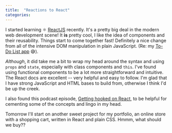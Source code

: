 ```yaml
---
title:  "Reactions to React"
categories: 
---
```

I started learning ⚛️ [ReactJS](https://reactjs.org) recently. It's a pretty big deal in the modern web development scene! It **is** pretty cool, I like the idea of components and their reusability. Things start to come together fast! Definitely a nice change from all of the intensive DOM manipulation in plain JavaScript. (Re: my [To-Do List app](https://github.com/rusty-reebs/to-do-list) 😅).  

*Although*, it did take me a bit to wrap my head around the syntax and using `props` and `state`, especially with class components and `this`. I've found using functional components to be a lot more straightforward and intuitive. The React docs are excellent -- very helpful and easy to follow. I'm glad that I have strong JavaScript and HTML bases to build from, otherwise I think I'd be up the creek.  

I also found this podcast episode, [Getting hooked on React](https://changelog.com/jsparty/186), to be helpful for cementing some of the concepts and lingo in my head.

Tomorrow I'll start on another sweet project for my portfolio, an online store with a shopping cart, written in React and plain CSS. Hmmm, what should we buy??